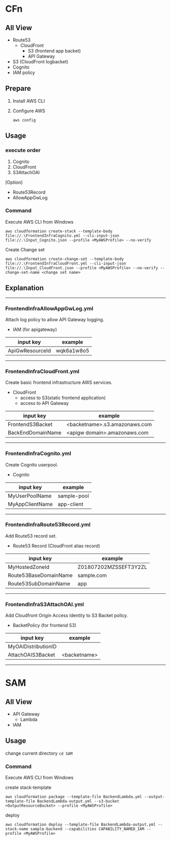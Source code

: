 # CFn
## All View
- Route53
    - CloudFront
        - S3 (frontend app backet)
        - API Gateway
- S3 (CloudFront logbacket)
- Cognito
- IAM policy

## Prepare
1. Install AWS CLI
1. Configure AWS 

    `aws config`

## Usage
### execute order
1. Cognito
1. CloudFront
1. S3AttachOAI

[Option]
- Route53Record
- AllowAppGwLog

### Command
Execute AWS CLI from Windows
```
aws cloudformation create-stack --template-body file://.\FrontendInfraCognito.yml --cli-input-json file://.\Input_Cognito.json --profile <MyAWSProfile> --no-verify
```

Create Change set
```
aws cloudformation create-change-set --template-body file://.\FrontendInfraCloudFront.yml --cli-input-json file://.\Input_CloudFront.json --profile <MyAWSProfile> --no-verify --change-set-name <change set name>
```

## Explanation
---
### FrontendInfraAllowAppGwLog.yml
Attach log policy to allow API Gateway logging.
- IAM (for apigateway)

| input key | example |
| --- | --- |
| ApiGwResourceId | wqk6a1w8o5 |

---
### FrontendInfraCloudFront.yml
Create basic frontend infrastructure AWS services.
- CloudFront
    - access to S3(static frontend application)
    - access to API Gateway

| input key | example |
| --- | --- |
| FrontendS3Backet | \<backetname>.s3.amazonaws.com |
| BackEndDomainName | \<apigw domain>.amazonaws.com |

---
### FrontendInfraCognito.yml
Create Cognito userpool.
- Cognito

| input key | example |
| --- | --- |
| MyUserPoolName | sample-pool |
| MyAppClientName | app-client |

---
### FrontendInfraRoute53Record.yml
Add Route53 record set.
- Route53 Record (CloudFront alias record)

| input key | example |
| --- | --- |
| MyHostedZoneId | Z01807202MZSSEFT3Y2ZL |
| Route53BaseDomainName | sample.com |
| Route53SubDomainName | app |

---
### FrontendInfraS3AttachOAI.yml
Add Cloudfront Origin Access Identity to S3 Backet policy.
- BacketPolicy (for frontend S3)

| input key | example |
| --- | --- |
| MyOAIDistributionID |  |
| AttachOAIS3Backet | \<backetname> |

---

# SAM
## All View
- API Gateway
    - Lambda
- IAM

## Usage
change current directory
`cd SAM`

### Command
Execute AWS CLI from Windows

create stack-template
```
aws cloudformation package --template-file BackendLambda.yml --output-template-file BackendLambda-output.yml --s3-bucket <OutputResourceBacket> --profile <MyAWSProfile>
```

deploy
```
aws cloudformation deploy --template-file BackendLambda-output.yml --stack-name sample-backend --capabilities CAPABILITY_NAMED_IAM --profile <MyAWSProfile>
```
